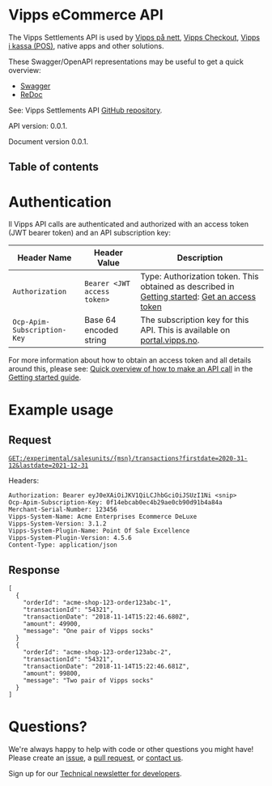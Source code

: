 # Vipps eCommerce API

The Vipps Settlements API is used by
[Vipps på nett](https://vipps.no/produkter-og-tjenester/bedrift/ta-betalt-paa-nett/ta-betalt-paa-nett/),
[Vipps Checkout](https://vipps.no/produkter-og-tjenester/bedrift/ta-betalt-paa-nett/vipps-checkout/),
[Vipps i kassa (POS)](https://vipps.no/produkter-og-tjenester/bedrift/ta-betalt-i-butikk/vipps-i-kassa/),
native apps and other solutions.

These Swagger/OpenAPI representations may be useful to get a quick overview:
* [Swagger](https://vippsas.github.io/vipps-settlements-api/)
* [ReDoc](https://vippsas.github.io/vipps-settlements-api/redoc.html)

See: Vipps Settlements API [GitHub repository](https://github.com/vippsas/vipps-settlements-api).

API version: 0.0.1.

Document version 0.0.1.

## Table of contents

# Authentication

ll Vipps API calls are authenticated and authorized with an access token
(JWT bearer token) and an API subscription key:

| Header Name                 | Header Value                | Description                                                                                                                                                                                                                                                                               |
| --------------------------- | --------------------------- | ----------------------------------------------------------------------------------------------------------------------------------------------------------------------------------------------------------------------------------------------------------------------------------------- |
| `Authorization`             | `Bearer <JWT access token>` | Type: Authorization token. This obtained as described in [Getting started](https://github.com/vippsas/vipps-developers/blob/master/vipps-getting-started.md): [Get an access token](https://github.com/vippsas/vipps-developers/blob/master/vipps-getting-started.md#get-an-access-token) |
| `Ocp-Apim-Subscription-Key` | Base 64 encoded string      | The subscription key for this API. This is available on [portal.vipps.no](https://portal.vipps.no).                                                                                                                                                                                       |
For more information about how to obtain an access token and all details around this, please see:
[Quick overview of how to make an API call](https://github.com/vippsas/vipps-developers/blob/master/vipps-getting-started.md#quick-overview-of-how-to-make-an-api-call)
in the
[Getting started guide](https://github.com/vippsas/vipps-developers/blob/master/vipps-getting-started.md).

# Example usage

## Request

[`GET:/experimental/salesunits/{msn}/transactions?firstdate=2020-31-12&lastdate=2021-12-31`](https://vippsas.github.io/vipps-settlements-api/#/Settlements/get-transactions-date-range)

Headers:

```
Authorization: Bearer eyJ0eXAiOiJKV1QiLCJhbGciOiJSUzI1Ni <snip>
Ocp-Apim-Subscription-Key: 0f14ebcab0ec4b29ae0cb90d91b4a84a
Merchant-Serial-Number: 123456
Vipps-System-Name: Acme Enterprises Ecommerce DeLuxe
Vipps-System-Version: 3.1.2
Vipps-System-Plugin-Name: Point Of Sale Excellence
Vipps-System-Plugin-Version: 4.5.6
Content-Type: application/json
```

## Response

```
[
  {
    "orderId": "acme-shop-123-order123abc-1",
    "transactionId": "54321",
    "transactionDate": "2018-11-14T15:22:46.680Z",
    "amount": 49900,
    "message": "One pair of Vipps socks"
  }
  {
    "orderId": "acme-shop-123-order123abc-2",
    "transactionId": "54321",
    "transactionDate": "2018-11-14T15:22:46.681Z",
    "amount": 99800,
    "message": "Two pair of Vipps socks"
  }
]
```

# Questions?

We're always happy to help with code or other questions you might have!
Please create an [issue](https://github.com/vippsas/vipps-settlements-api/issues),
a [pull request](https://github.com/vippsas/vipps-settlements-api/pulls),
or [contact us](https://github.com/vippsas/vipps-developers/blob/master/contact.md).

Sign up for our [Technical newsletter for developers](https://github.com/vippsas/vipps-developers/tree/master/newsletters).
